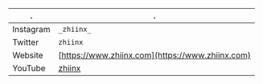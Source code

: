 | . | . |
| --- | --- |
| Instagram | `_zhiinx_` |
| Twitter | `zhiinx` |
| Website | [https://www.zhiinx.com](https://www.zhiinx.com)
| YouTube | [zhiinx](https://www.youtube.com/channel/UC-DZQSU_xekYDnhlEO6UY5A) |
